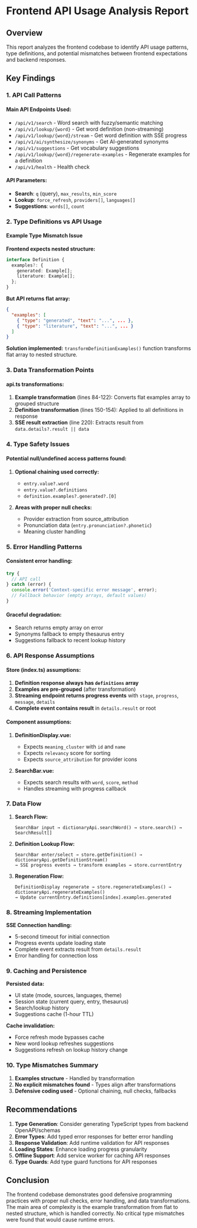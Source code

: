 # Frontend API Usage Analysis Report

## Overview
This report analyzes the frontend codebase to identify API usage patterns, type definitions, and potential mismatches between frontend expectations and backend responses.

## Key Findings

### 1. API Call Patterns

#### Main API Endpoints Used:
- `/api/v1/search` - Word search with fuzzy/semantic matching
- `/api/v1/lookup/{word}` - Get word definition (non-streaming)
- `/api/v1/lookup/{word}/stream` - Get word definition with SSE progress
- `/api/v1/ai/synthesize/synonyms` - Get AI-generated synonyms
- `/api/v1/suggestions` - Get vocabulary suggestions
- `/api/v1/lookup/{word}/regenerate-examples` - Regenerate examples for a definition
- `/api/v1/health` - Health check

#### API Parameters:
- **Search**: `q` (query), `max_results`, `min_score`
- **Lookup**: `force_refresh`, `providers[]`, `languages[]`
- **Suggestions**: `words[]`, `count`

### 2. Type Definitions vs API Usage

#### Example Type Mismatch Issue

**Frontend expects nested structure:**
```typescript
interface Definition {
  examples?: {
    generated: Example[];
    literature: Example[];
  };
}
```

**But API returns flat array:**
```json
{
  "examples": [
    { "type": "generated", "text": "...", ... },
    { "type": "literature", "text": "...", ... }
  ]
}
```

**Solution implemented:** `transformDefinitionExamples()` function transforms flat array to nested structure.

### 3. Data Transformation Points

#### api.ts transformations:
1. **Example transformation** (lines 84-122): Converts flat examples array to grouped structure
2. **Definition transformation** (lines 150-154): Applied to all definitions in response
3. **SSE result extraction** (line 220): Extracts result from `data.details?.result || data`

### 4. Type Safety Issues

#### Potential null/undefined access patterns found:
1. **Optional chaining used correctly:**
   - `entry.value?.word`
   - `entry.value?.definitions`
   - `definition.examples?.generated?.[0]`

2. **Areas with proper null checks:**
   - Provider extraction from source_attribution
   - Pronunciation data (`entry.pronunciation?.phonetic`)
   - Meaning cluster handling

### 5. Error Handling Patterns

#### Consistent error handling:
```typescript
try {
  // API call
} catch (error) {
  console.error('Context-specific error message', error);
  // Fallback behavior (empty arrays, default values)
}
```

#### Graceful degradation:
- Search returns empty array on error
- Synonyms fallback to empty thesaurus entry
- Suggestions fallback to recent lookup history

### 6. API Response Assumptions

#### Store (index.ts) assumptions:
1. **Definition response always has `definitions` array**
2. **Examples are pre-grouped** (after transformation)
3. **Streaming endpoint returns progress events** with `stage`, `progress`, `message`, `details`
4. **Complete event contains result** in `details.result` or root

#### Component assumptions:
1. **DefinitionDisplay.vue:**
   - Expects `meaning_cluster` with `id` and `name`
   - Expects `relevancy` score for sorting
   - Expects `source_attribution` for provider icons

2. **SearchBar.vue:**
   - Expects search results with `word`, `score`, `method`
   - Handles streaming with progress callback

### 7. Data Flow

1. **Search Flow:**
   ```
   SearchBar input → dictionaryApi.searchWord() → store.search() → SearchResult[]
   ```

2. **Definition Lookup Flow:**
   ```
   SearchBar enter/select → store.getDefinition() → dictionaryApi.getDefinitionStream()
   → SSE progress events → transform examples → store.currentEntry
   ```

3. **Regeneration Flow:**
   ```
   DefinitionDisplay regenerate → store.regenerateExamples() → dictionaryApi.regenerateExamples()
   → Update currentEntry.definitions[index].examples.generated
   ```

### 8. Streaming Implementation

**SSE Connection handling:**
- 5-second timeout for initial connection
- Progress events update loading state
- Complete event extracts result from `details.result`
- Error handling for connection loss

### 9. Caching and Persistence

**Persisted data:**
- UI state (mode, sources, languages, theme)
- Session state (current query, entry, thesaurus)
- Search/lookup history
- Suggestions cache (1-hour TTL)

**Cache invalidation:**
- Force refresh mode bypasses cache
- New word lookup refreshes suggestions
- Suggestions refresh on lookup history change

### 10. Type Mismatches Summary

1. **Examples structure** - Handled by transformation
2. **No explicit mismatches found** - Types align after transformations
3. **Defensive coding used** - Optional chaining, null checks, fallbacks

## Recommendations

1. **Type Generation**: Consider generating TypeScript types from backend OpenAPI/schemas
2. **Error Types**: Add typed error responses for better error handling
3. **Response Validation**: Add runtime validation for API responses
4. **Loading States**: Enhance loading progress granularity
5. **Offline Support**: Add service worker for caching API responses
6. **Type Guards**: Add type guard functions for API responses

## Conclusion

The frontend codebase demonstrates good defensive programming practices with proper null checks, error handling, and data transformations. The main area of complexity is the example transformation from flat to nested structure, which is handled correctly. No critical type mismatches were found that would cause runtime errors.